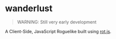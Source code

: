 # wanderlust

> WARNING: Still very early development

A Client-Side, JavaScript Roguelike built using [rot.js](https://github.com/ondras/rot.js).
